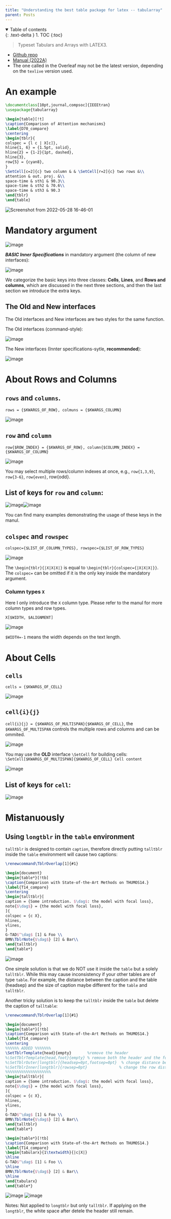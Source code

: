 ```yaml
---
title: "Understanding the best table package for latex -- tabularray"
parent: Posts
---
```

<details open markdown="block">
  <summary>
    Table of contents
  </summary>
  {: .text-delta }
1. TOC
{:toc}
</details>

> Typeset Tabulars and Arrays with LATEX3.

- [Github repo](https://github.com/lvjr/tabularray)
- [Manual (2022A)](https://mirror.aarnet.edu.au/pub/CTAN/macros/latex/contrib/tabularray/tabularray.pdf)
- The one called in the Overleaf may not be the latest version, depending on the `texlive` version used.

# An example
```latex
\documentclass[10pt,journal,compsoc]{IEEEtran}
\usepackage{tabularray}

\begin{table}[!t]
\caption{Comparison of Attention mechanisms}
\label{D70_compare}
\centering
\begin{tblr}{
colspec = {l c | X[c]},
hline{1, 6} = {1.5pt, solid},
hline{2} = {1-2}{1pt, dashed},
hline{3},
row{5} = {cyan8},
}
\SetCell[c=2]{c} two column & & \SetCell[r=2]{c} two rows &\\
attention & out. proj. &\\
space-time & sth1 & 90.3\\
space-time & sth2 & 70.6\\
space-time & sth3 & 90.3
\end{tblr}
\end{table}
```
![Screenshot from 2022-05-28 16-46-01](https://user-images.githubusercontent.com/42603768/170818166-1bde1476-01ce-4bae-8899-b648d0c1ca1f.png)

# Mandatory argument
![image](https://user-images.githubusercontent.com/42603768/223297269-d980182d-62f6-4a2d-8112-3a9b50c4611a.png)

***BASIC Inner Specifications*** in mandatory argument (the column of new interfaces):

![image](https://user-images.githubusercontent.com/42603768/222946721-926ff5fb-95c1-488b-9c3d-6e8757f03779.png)

We categorize the basic keys into three classes: **Cells**, **Lines**, and **Rows and columns**, which are discussed in the next three sections, and then the last section we introduce the extra keys.

## The Old and New interfaces
The Old interfaces and New interfaces are two styles for the same function.

The Old interfaces (command-style):

![image](https://user-images.githubusercontent.com/42603768/222946481-825fd26b-b630-4ad4-afd3-aa3107341528.png)

The New interfaces (Innter specifications-sytle, **recommended**):

![image](https://user-images.githubusercontent.com/42603768/222946601-6e07be91-d0d4-4a77-978f-0b4123194290.png)

# About Rows and Columns
## `rows` and `columns`. 
`rows = {$KWARGS_OF_ROW}, colmuns = {$KWARGS_COLUMN}`

![image](https://user-images.githubusercontent.com/42603768/222944839-9933d1fc-3511-41b5-8acf-d05549829bea.png)

## `row` and `column`
`row{$ROW_INDEX} = {$KWARGS_OF_ROW}, column{$COLUMN_INDEX} = {$KWARGS_OF_COLUMN}`

![image](https://user-images.githubusercontent.com/42603768/222945209-1670ac55-ef9f-4cc8-8fd8-8bc913e39151.png)

You may select multiple rows/column indexes at once, e.g., `row{1,3,9}`, `row{3-6}`, `row{even}`, row{odd}.

## List of **keys** for `row` and `column`:

![image](https://user-images.githubusercontent.com/42603768/222945017-df9ecb46-e67d-4104-9f47-9fc584420660.png)![image](https://user-images.githubusercontent.com/42603768/222945033-03769634-b680-44ca-b47b-bee5d77cefb7.png)

You can find many examples demonstrating the usage of these keys in the manul.


## `colspec` and `rowspec`
`colspec={$LIST_OF_COLUMN_TYPES}, rowspec={$LIST_OF_ROW_TYPES}`

![image](https://user-images.githubusercontent.com/42603768/222945543-e0eaacb5-db4a-4757-8b97-49845c528475.png)

The `\begin{tblr}{|X|X|X|}` is equal to `\begin{tblr}{colspec={|X|X|X|}}`. The `colspec=` can be omitted if it is the only key inside the mandatory argument.
### Column types `X`
Here I only introduce the `X` column type. Please refer to the manul for more column types and row types.

`X[$WIDTH, $ALIGNMENT]`

![image](https://user-images.githubusercontent.com/42603768/222944575-ae19f292-dd42-488b-b62d-2760d1e920b4.png)

`$WIDTH=-1` means the width depends on the text length.

# About Cells
## `cells`
`cells = {$KWARGS_OF_CELL}`

![image](https://user-images.githubusercontent.com/42603768/223299304-27ed5383-587d-4acb-be43-d1ce6033a91b.png)

## `cell{i}{j}`
`cell{i}{j} = {$KWARGS_OF_MULTISPAN}{$KWARGS_OF_CELL}`, the `$KWARGS_OF_MULTISPAN` controls the multiple rows and columns and can be ommited.

![image](https://user-images.githubusercontent.com/42603768/223299749-83c75690-550e-408f-a59f-c115130539b4.png)

You may use the **OLD** interface `\SetCell` for building cells:
`\SetCell[$KWARGS_OF_MULTISPAN]{$KWARGS_OF_CELL} Cell content`

![image](https://user-images.githubusercontent.com/42603768/222944592-816619ab-694a-43ab-811e-3cb249418d32.png)

## List of **keys** for `cell`:

![image](https://user-images.githubusercontent.com/42603768/223303204-80b1d82a-9837-400b-b243-1ea1a9cbb409.png)

# Mistanuously
## Using `longtblr` in the `table` environment
`talltblr` is designed to contain `caption`, therefore directly putting `talltblr` inside the `table` environment will cause two captions:
```latex
\renewcommand\TblrOverlap[1]{#1}

\begin{document}
\begin{table*}[!tb]
\caption{Comparison with State-of-the-Art Methods on THUMOS14.}
\label{T14_compare}
\centering
\begin{talltblr}[
caption = {Some introduction. $\dag$: the model with focal loss},
note{$\dag$} = {the model with focal loss},
]{
colspec = {c X},
hlines,
vlines,
}
G-TAD$^\dag$ [1] & Foo \\
BMN\TblrNote{$\dag$} [2] & Bar\\
\end{talltblr}
\end{table*}
```
![image](https://user-images.githubusercontent.com/42603768/224278647-e04fce6c-bbfe-4368-82b9-0f872adc9c07.png)

One simple solution is that we do NOT use it inside the `table` but a solely `talltblr`. While this may cause inconsistency if your other tables are of type `table`. For example, the distance between the caption and the table (headsep) and the size of caption maybe different for the `table` and `talltblr`.

Another tricky solution is to keep the `talltblr` inside the `table` but delete the caption of `talltable`:
```latex
\renewcommand\TblrOverlap[1]{#1}

\begin{document}
\begin{table*}[!tb]
\caption{Comparison with State-of-the-Art Methods on THUMOS14.}
\label{T14_compare}
\centering
%%%%%% ADDED %%%%%%%
\SetTblrTemplate{head}{empty}       %remove the header
%\SetTblrTemplate{head,foot}{empty} % remove both the header and the footer
%\SetTblrOuter[longtblr]{headsep=0pt,footsep=0pt}  % change distance between the header and table
%\SetTblrInner[longtblr]{rowsep=0pt}              % change the row distance.
%%%%%%%%%%%%%%%%%%%%
\begin{talltblr}[
caption = {Some introduction. $\dag$: the model with focal loss},
note{$\dag$} = {the model with focal loss},
]{
colspec = {c X},
hlines,
vlines,
}
G-TAD$^\dag$ [1] & Foo \\
BMN\TblrNote{$\dag$} [2] & Bar\\
\end{talltblr}
\end{table*}

\begin{table*}[!tb]
\caption{Comparison with State-of-the-Art Methods on THUMOS14.}
\label{T14_compare}
\begin{tabularx}{1\textwidth}{|c|X|}
\hline
G-TAD$^\dag$ [1] & Foo \\
\hline
BMN\TblrNote{$\dag$} [2] & Bar\\
\hline
\end{tabularx}
\end{table*}
```
![image](https://user-images.githubusercontent.com/42603768/224282094-ad7df008-5558-4254-8927-015845369e1b.png)
![image](https://user-images.githubusercontent.com/42603768/224282161-a9d30a32-a2fd-4d75-b926-f2f1aa8ae678.png)

Notes: Not applied to `longtblr` but only `talltblr`. If applying on the `longtblr`, the white space after detele the header still remain.
